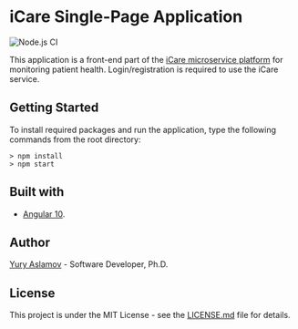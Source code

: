# iCare Single-Page Application

![Node.js CI](https://github.com/aslamovyura/iCare-single-page-app/workflows/Node.js%20CI/badge.svg)

This application is a front-end part of the [iCare microservice platform](https://github.com/aslamovyura/iCare-microservices-app) for monitoring patient health.
Login/registration is required to use the iCare service.

## Getting Started

To install required packages and run the application, type the following commands from the root directory:

```
> npm install
> npm start
```

## Built with

- [Angular 10](https://angular.io/).

## Author

[Yury Aslamov](https://aslamovyura.github.io/) - Software Developer, Ph.D.

## License

This project is under the MIT License - see the [LICENSE.md](https://github.com/aslamovyura/iCare-single-page-app/blob/master/LICENSE) file for details.